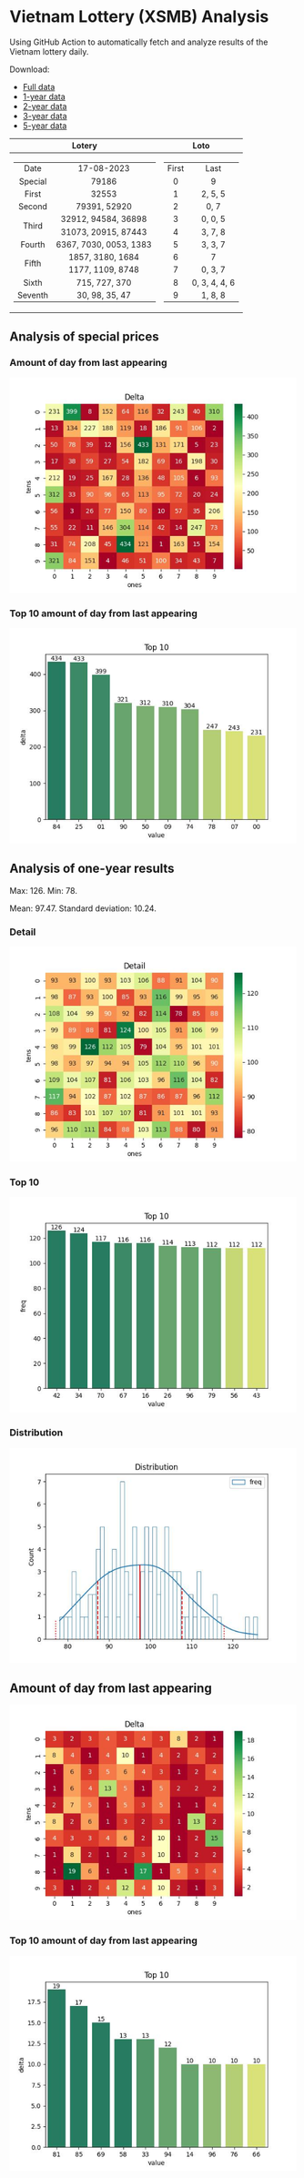 # Vietnam Lottery (XSMB) Analysis

Using GitHub Action to automatically fetch and analyze results of the Vietnam lottery daily.

Download:

* [Full data](https://raw.githubusercontent.com/khiemdoan/vietnam-lottery-xsmb-analysis/main/results/xsmb.csv)
* [1-year data](https://raw.githubusercontent.com/khiemdoan/vietnam-lottery-xsmb-analysis/main/results/xsmb_1_year.csv)
* [2-year data](https://raw.githubusercontent.com/khiemdoan/vietnam-lottery-xsmb-analysis/main/results/xsmb_2_year.csv)
* [3-year data](https://raw.githubusercontent.com/khiemdoan/vietnam-lottery-xsmb-analysis/main/results/xsmb_3_year.csv)
* [5-year data](https://raw.githubusercontent.com/khiemdoan/vietnam-lottery-xsmb-analysis/main/results/xsmb_5_year.csv)

| Lotery      | Loto |
| :-----------: | :-----------: |
| <table><tr><td>Date</td><td>17-08-2023</td></tr><tr><td>Special</td><td>79186</td></tr><tr><td>First</td><td>32553</td></tr><tr><td>Second</td><td>79391, 52920</td></tr><tr><td rowspan="2">Third</td><td>32912, 94584, 36898</td></tr><tr><td>31073, 20915, 87443</td></tr><tr><td>Fourth</td><td>6367, 7030, 0053, 1383</td></tr><tr><td rowspan="2">Fifth</td><td>1857, 3180, 1684</td></tr><tr><td>1177, 1109, 8748</td></tr><tr><td>Sixth</td><td>715, 727, 370</td></tr><tr><td>Seventh</td><td>30, 98, 35, 47</td></tr></table> | <table><tr><td>First</td><td>Last</td></tr><tr><td>0</td><td>9</td></tr><tr><td>1</td><td>2, 5, 5</td></tr><tr><td>2</td><td>0, 7</td></tr><tr><td>3</td><td>0, 0, 5</td></tr><tr><td>4</td><td>3, 7, 8</td></tr><tr><td>5</td><td>3, 3, 7</td></tr><tr><td>6</td><td>7</td></tr><tr><td>7</td><td>0, 3, 7</td></tr><tr><td>8</td><td>0, 3, 4, 4, 6</td></tr><tr><td>9</td><td>1, 8, 8</td></tr></table> |


<h2>Analysis of special prices</h2>

<h3>Amount of day from last appearing</h3>

![Delta](images/special_delta.jpg)

<h3>Top 10 amount of day from last appearing</h3>

![Delta top 10](images/special_delta_top_10.jpg)

<h2>Analysis of one-year results</h2>

Max: 126. Min: 78.

Mean: 97.47. Standard deviation: 10.24.

<h3>Detail</h3>

![Detail](images/heatmap.jpg)

<h3>Top 10</h3>

![Top 10](images/top-10.jpg)

<h3>Distribution</h3>

![Distribution](images/distribution.jpg)

<h2>Amount of day from last appearing</h2>

![Delta](images/delta.jpg)

<h3>Top 10 amount of day from last appearing</h3>

![Delta top 10](images/delta_top_10.jpg)